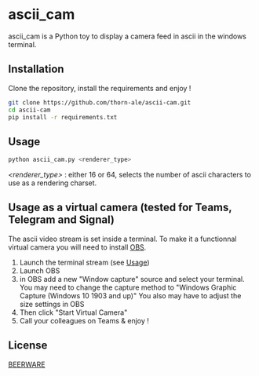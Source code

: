 # ascii_cam

ascii_cam is a Python toy to display a camera feed in ascii in the windows terminal.

## Installation

Clone the repository, install the requirements and enjoy !

```bash
git clone https://github.com/thorn-ale/ascii-cam.git
cd ascii-cam
pip install -r requirements.txt
```

## Usage

```bash
python ascii_cam.py <renderer_type>
```
*<renderer_type>* : either 16 or 64, selects the number of ascii characters to use as a rendering charset.

## Usage as a virtual camera (tested for Teams, Telegram and Signal)
The ascii video stream is set inside a terminal. To make it a functionnal virtual camera you will need to install [OBS](https://obsproject.com/).

1. Launch the terminal stream (see [Usage](#Usage))
2. Launch OBS
3. in OBS add a new "Window capture" source and select your terminal.
You may need to change the capture method to "Windows Graphic Capture (Windows 10 1903 and up)"
You also may have to adjust the size settings in OBS
4. Then click "Start Virtual Camera"
5. Call your colleagues on Teams & enjoy !

## License
[BEERWARE](https://spdx.org/licenses/Beerware.html)